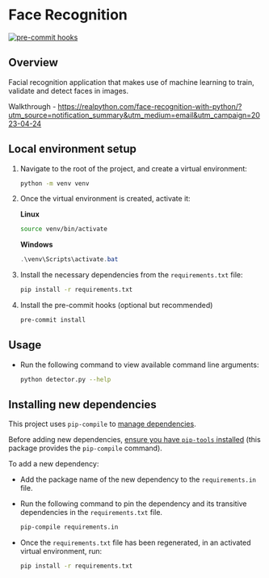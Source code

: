 # Face Recognition

[![pre-commit hooks](https://github.com/Sylruilshu/face-recognition/actions/workflows/ci.yaml/badge.svg)](https://github.com/Sylruilshu/face-recognition/actions/workflows/ci.yaml)

## Overview

Facial recognition application that makes use of machine learning to train, validate and detect faces in images.

Walkthrough - https://realpython.com/face-recognition-with-python/?utm_source=notification_summary&utm_medium=email&utm_campaign=2023-04-24

## Local environment setup

1. Navigate to the root of the project, and create a virtual environment:

    ```bash
    python -m venv venv
    ```

2. Once the virtual environment is created, activate it:

    **Linux**

    ```bash
    source venv/bin/activate
    ```

    **Windows**

    ```powershell
    .\venv\Scripts\activate.bat
    ```

3. Install the necessary dependencies from the `requirements.txt` file:

    ```bash
    pip install -r requirements.txt
    ```

4. Install the pre-commit hooks (optional but recommended)

    ```bash
    pre-commit install
    ```

## Usage

- Run the following command to view available command line arguments:

    ```bash
    python detector.py --help
    ```

## Installing new dependencies

This project uses `pip-compile` to [manage dependencies](https://youtu.be/LAig6s9Hkj0).

Before adding new dependencies, [ensure you have `pip-tools` installed](https://pypi.org/project/pip-tools/) (this package provides the `pip-compile` command).

To add a new dependency:

-   Add the package name of the new dependency to the `requirements.in` file.
-   Run the following command to pin the dependency and its transitive dependencies in the `requirements.txt` file.

    ```bash
    pip-compile requirements.in
    ```

-   Once the `requirements.txt` file has been regenerated, in an activated virtual environment, run:

    ```bash
    pip install -r requirements.txt
    ```